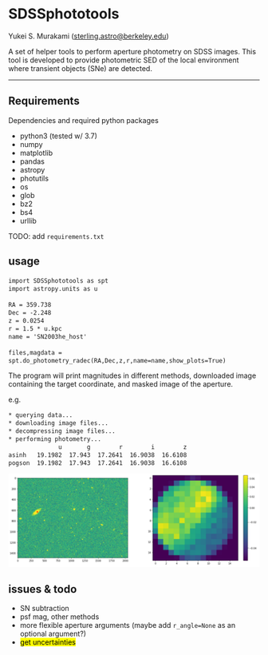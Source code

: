 # SDSSphototools

Yukei S. Murakami (sterling.astro@berkeley.edu)

A set of helper tools to perform aperture photometry on SDSS images.
This tool is developed to provide photometric SED of the local environment where transient objects (SNe) are detected.

----------------------
## Requirements
Dependencies and required python packages

* python3 (tested w/ 3.7)
* numpy
* matplotlib
* pandas
* astropy
* photutils
* os
* glob
* bz2
* bs4
* urllib

TODO: add ```requirements.txt```

## usage
~~~~.python
import SDSSphototools as spt
import astropy.units as u

RA = 359.738
Dec = -2.248
z = 0.0254
r = 1.5 * u.kpc
name = 'SN2003he_host'

files,magdata = spt.do_photometry_radec(RA,Dec,z,r,name=name,show_plots=True)
~~~~

The program will print magnitudes in different methods, downloaded image containing the target coordinate, and masked image of the aperture.

e.g.

~~~~
* querying data...
* downloading image files...
* decompressing image files...
* performing photometry...
              u       g        r        i        z
asinh   19.1982  17.943  17.2641  16.9038  16.6108
pogson  19.1982  17.943  17.2641  16.9038  16.6108
~~~~
![](example.png)


## issues & todo

* SN subtraction
* psf mag, other methods
* more flexible aperture arguments (maybe add ```r_angle=None``` as an optional argument?)
* <mark>get uncertainties<mark>
